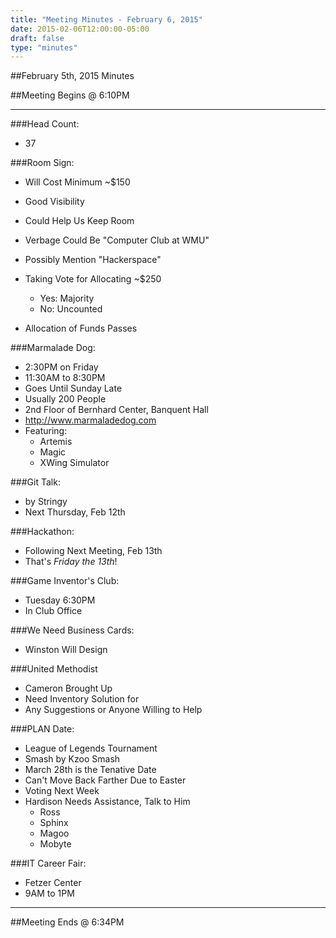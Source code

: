 ```yaml
---
title: "Meeting Minutes - February 6, 2015"
date: 2015-02-06T12:00:00-05:00
draft: false
type: "minutes"
---
```


##February 5th, 2015 Minutes

##Meeting Begins @ 6:10PM

- - -

###Head Count:
* 37

###Room Sign:
* Will Cost Minimum ~$150
* Good Visibility
* Could Help Us Keep Room
* Verbage Could Be "Computer Club at WMU"
* Possibly Mention "Hackerspace"
* Taking Vote for Allocating ~$250
  * Yes: Majority
  * No: Uncounted

* Allocation of Funds Passes

###Marmalade Dog:
* 2:30PM on Friday
* 11:30AM to 8:30PM
* Goes Until Sunday Late
* Usually 200 People
* 2nd Floor of Bernhard Center, Banquent Hall
* http://www.marmaladedog.com
* Featuring:
  * Artemis
  * Magic
  * XWing Simulator

###Git Talk:
* by Stringy
* Next Thursday, Feb 12th

###Hackathon:
* Following Next Meeting, Feb 13th
* That's *Friday the 13th*!

###Game Inventor's Club:
* Tuesday 6:30PM
* In Club Office

###We Need Business Cards:
* Winston Will Design

###United Methodist
* Cameron Brought Up
* Need Inventory Solution for 
* Any Suggestions or Anyone Willing to Help 

###PLAN Date:
* League of Legends Tournament
* Smash by Kzoo Smash
* March 28th is the Tenative Date
* Can't Move Back Farther Due to Easter
* Voting Next Week
* Hardison Needs Assistance, Talk to Him
  * Ross
  * Sphinx
  * Magoo
  * Mobyte

###IT Career Fair:
* Fetzer Center
* 9AM to 1PM

- - - 

##Meeting Ends @ 6:34PM
